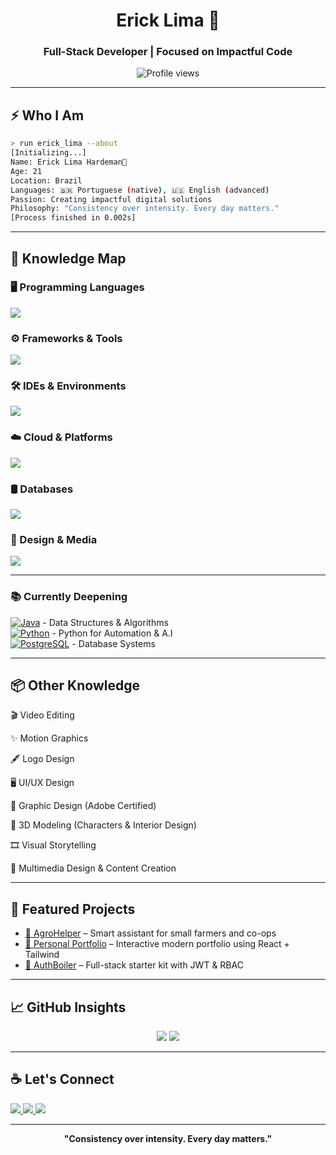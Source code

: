 <h1 align="center">Erick Lima 🚀</h1>
<h3 align="center">Full-Stack Developer | Focused on Impactful Code</h3>

<p align="center">
  <img src="https://komarev.com/ghpvc/?username=ErickLima&label=Profile%20Views&color=0e75b6&style=flat" alt="Profile views" />
</p>

---

## ⚡ Who I Am

```bash
> run erick_lima --about
[Initializing...]
Name: Erick Lima Hardeman🚀
Age: 21
Location: Brazil
Languages: 🇧🇷 Portuguese (native), 🇺🇸 English (advanced)
Passion: Creating impactful digital solutions
Philosophy: "Consistency over intensity. Every day matters."
[Process finished in 0.002s]
```
---

## 🧠 Knowledge Map

### 🖥️ Programming Languages

<p align="left">
  <img src="https://skills.syvixor.com/api/icons?i=c,java,python" />
</p>

### ⚙️ Frameworks & Tools

<p align="left">
  <img src="https://skills.syvixor.com/api/icons?i=github,figma,canva" />
</p>

### 🛠️ IDEs & Environments

<p align="left">
  <img src="https://skills.syvixor.com/api/icons?i=visualstudiocode,eclipseide" />
</p>

### ☁️ Cloud & Platforms

<p align="left">
  <img src="https://skills.syvixor.com/api/icons?i=azure,amazonwebservices,windows" />
</p>

### 🛢️ Databases

<p align="left">
  <img src="https://skills.syvixor.com/api/icons?i=postgresql,mysql,mongodb,dbeaver" />
</p>

### 🎨 Design & Media

<p align="left">
  <img src="https://skills.syvixor.com/api/icons?i=adobeaftereffects,adobephotoshop,adobeaudition,adobeillustrator,adobeindesign,adobelightroom,adobepremierepro,adobexd,blender" />
</p>

---

### 📚 Currently Deepening

[![Java](https://skills.syvixor.com/api/icons?i=java)](https://www.java.com) - Data Structures & Algorithms   
[![Python](https://skills.syvixor.com/api/icons?i=python)](https://www.python.org) - Python for Automation & A.I  
[![PostgreSQL](https://skills.syvixor.com/api/icons?i=postgresql)](https://www.postgresql.org) - Database Systems  

---

## 📦 Other Knowledge

🎬 Video Editing

✨ Motion Graphics

🖋️ Logo Design

🖥️ UI/UX Design

🎨 Graphic Design (Adobe Certified)

🧊 3D Modeling (Characters & Interior Design)

🎞️ Visual Storytelling

🧰 Multimedia Design & Content Creation

---

## 📂 Featured Projects

- [🧠 AgroHelper](https://github.com/ErickLima/AgroHelper) – Smart assistant for small farmers and co-ops
- [📱 Personal Portfolio](https://github.com/ErickLima/portfolio) – Interactive modern portfolio using React + Tailwind
- [🔐 AuthBoiler](https://github.com/ErickLima/AuthBoiler) – Full-stack starter kit with JWT & RBAC

---

## 📈 GitHub Insights

<p align="center">
  <img src="https://github-readme-stats.vercel.app/api?username=ErickLima&show_icons=true&theme=transparent" />
  <img src="https://github-readme-stats.vercel.app/api/top-langs/?username=ErickLima&layout=compact&theme=transparent" />
</p>


---


## ☕ Let's Connect

<p>
  <a href="https://www.linkedin.com/in/seu-linkedin" target="_blank">
    <img src="https://img.shields.io/badge/LinkedIn-0077B5?style=flat&logo=linkedin&logoColor=white" />
  </a>
  <a href="https://twitter.com/seu-twitter" target="_blank">
    <img src="https://img.shields.io/badge/Twitter-1DA1F2?style=flat&logo=twitter&logoColor=white" />
  </a>
  <a href="mailto:seu@email.com" target="_blank">
    <img src="https://img.shields.io/badge/Email-D14836?style=flat&logo=gmail&logoColor=white" />
  </a>
</p>

---

<p align="center">
  <strong>"Consistency over intensity. Every day matters."</strong>
</p>

